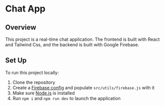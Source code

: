 # Chat App

## Overview

This project is a real-time chat application. The frontend is built with React and Tailwind Css, and the backend is built with Google Firebase.

## Set Up

To run this project locally:
1. Clone the repository
2. Create a [Firebase config](https://firebase.google.com/) and populate `src/utils/firebase.js` with it
3. Make sure [Node.js](https://nodejs.org/en/download) is installed
4. Run `npm i` and `npm run dev` to launch the application
